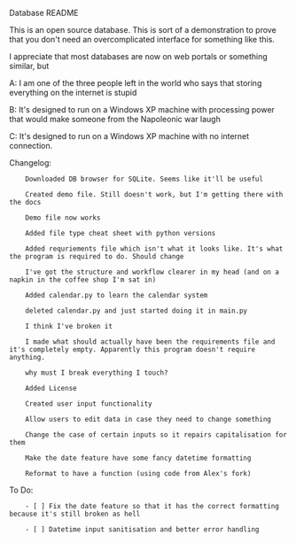 
Database README

This is an open source database. This is sort of a demonstration to prove that you don't need an overcomplicated interface for something like this.

I appreciate that most databases are now on web portals or something similar, but 

A: I am one of the three people left in the world who says that storing everything on the internet is stupid

B: It's designed to run on a Windows XP machine with processing power that would make someone from the Napoleonic war laugh

C: It's designed to run on a Windows XP machine with no internet connection.

Changelog:

        Downloaded DB browser for SQLite. Seems like it'll be useful
        
        Created demo file. Still doesn't work, but I'm getting there with the docs
        
        Demo file now works
        
        Added file type cheat sheet with python versions
        
        Added requriements file which isn't what it looks like. It's what the program is required to do. Should change
        
        I've got the structure and workflow clearer in my head (and on a napkin in the coffee shop I'm sat in)
        
        Added calendar.py to learn the calendar system
        
        deleted calendar.py and just started doing it in main.py
        
        I think I've broken it

        I made what should actually have been the requirements file and it's completely empty. Apparently this program doesn't require anything.

        why must I break everything I touch?

        Added License
        
        Created user input functionality

        Allow users to edit data in case they need to change something
        
        Change the case of certain inputs so it repairs capitalisation for them
        
        Make the date feature have some fancy datetime formatting

        Reformat to have a function (using code from Alex's fork)

To Do:

        - [ ] Fix the date feature so that it has the correct formatting because it's still broken as hell
        
        - [ ] Datetime input sanitisation and better error handling
